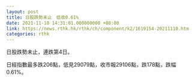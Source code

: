 ```yaml
---
layout: post
title: 日股跌勢未止　低收0.61%
date: 2021-11-10 14:31:01.000000000 +08:00
link: https://news.rthk.hk/rthk/ch/component/k2/1619154-20211110.htm
categories: rthk
---
```


日股跌勢未止，連跌第4日。

日經指數最多跌206點，低見29079點，收市報29106點，跌178點，跌幅0.61%。

